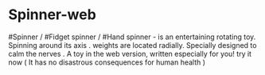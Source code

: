 # Spinner-web
#Spinner / #Fidget spinner / #Hand spinner - is an entertaining rotating toy.  Spinning around its axis . weights are located radially.  Specially designed to calm the nerves . A toy in the web version, written especially for you! try it now ( It has no disastrous consequences for human health )
